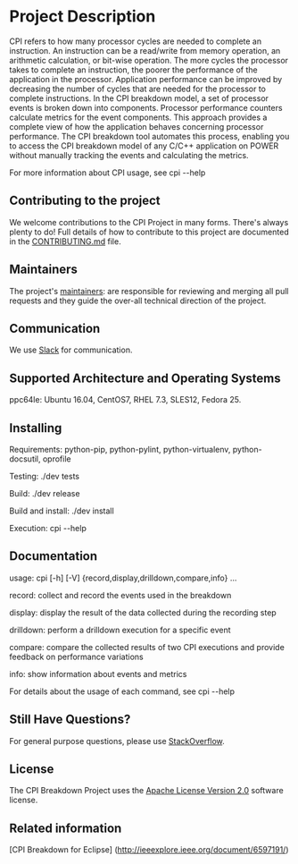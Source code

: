 # Project Description

CPI refers to how many processor cycles are needed to complete an instruction. An instruction can be a read/write from memory operation, an arithmetic calculation, or bit-wise operation. The more cycles the processor takes to complete an instruction, the poorer the performance of the application in the processor. Application performance can be improved by decreasing the number of cycles that are needed for the processor to complete instructions. In the CPI breakdown model, a set of processor events is broken down into components. Processor performance counters calculate metrics for the event components. This approach provides a complete view of how the application behaves concerning processor performance. The CPI breakdown tool automates this process, enabling you to access the CPI breakdown model of any C/C++ application on POWER without manually tracking the events and calculating the metrics.

For more information about CPI usage, see cpi --help

## Contributing to the project
We welcome contributions to the CPI Project in many forms. There's always plenty to do! Full details of how to contribute to this project are documented in the [CONTRIBUTING.md](CONTRIBUTING.md) file.

## Maintainers
The project's [maintainers](MAINTAINERS.txt): are responsible for reviewing and merging all pull requests and they guide the over-all technical direction of the project.

## Communication <a name="communication"></a>
We use [Slack](https://toolsforpower.slack.org/) for communication.

## Supported Architecture and Operating Systems
ppc64le: Ubuntu 16.04, CentOS7, RHEL 7.3, SLES12, Fedora 25.

## Installing
Requirements: python-pip, python-pylint, python-virtualenv, python-docsutil, oprofile

Testing: ./dev tests

Build: ./dev release

Build and install: ./dev install

Execution: cpi --help

## Documentation

usage: cpi [-h] [-V] {record,display,drilldown,compare,info} ...

record: collect and record the events used in the breakdown

display: display the result of the data collected during the recording step

drilldown: perform a drilldown execution for a specific event

compare: compare the collected results of two CPI executions and provide feedback on performance variations

info: show information about events and metrics

For details about the usage of each command, see cpi <command> --help

## Still Have Questions?
For general purpose questions, please use [StackOverflow](http://stackoverflow.com/questions/tagged/toolsforpower).

## License <a name="license"></a>
The CPI Breakdown Project uses the [Apache License Version 2.0](LICENSE) software license.

## Related information
[CPI Breakdown for Eclipse] (http://ieeexplore.ieee.org/document/6597191/)
